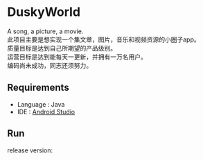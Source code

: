 # DuskyWorld
A song, a picture, a movie.  
此项目主要是想实现一个集文章，图片，音乐和视频资源的小圈子app。  
质量目标是达到自己所期望的产品级别。  
运营目标是达到能每天一更新，并拥有一万名用户。  
编码尚未成功，同志还须努力。  

## Requirements
* Language : Java
* IDE : [Android Studio](https://developer.android.com/studio/index.html)

## Run
release version:

